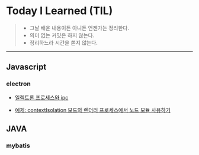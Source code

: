 # Today I Learned (TIL)
> - 그날 배운 내용이든 아니든 언젠가는 정리한다.
> - 의미 없는 커밋은 하지 않는다.
> - 정리하느라 시간을 쏟지 않는다.
***

## Javascript
### electron

- [일렉트론 프로세스와 ipc](https://github.com/fifteenmania/TIL/blob/master/electron/electron-process-and-ipc.md)

- [예제: contextIsolation 모드의 렌더러 프로세스에서 노드 모듈 사용하기](https://github.com/fifteenmania/TIL/blob/master/electron/example-import-node-on-renderer.md)

## JAVA
### mybatis


